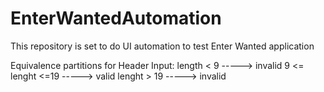 # EnterWantedAutomation
This repository is set to do UI automation to test Enter Wanted application 

Equivalence partitions for Header Input:
length < 9 -----> invalid
9 <= lenght <=19 -----> valid
lenght > 19  -----> invalid
